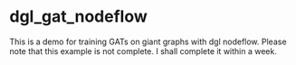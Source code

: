 # dgl_gat_nodeflow
This is a demo for training GATs on giant graphs with dgl nodeflow. Please note that this example is not complete. I shall complete it within a week.
